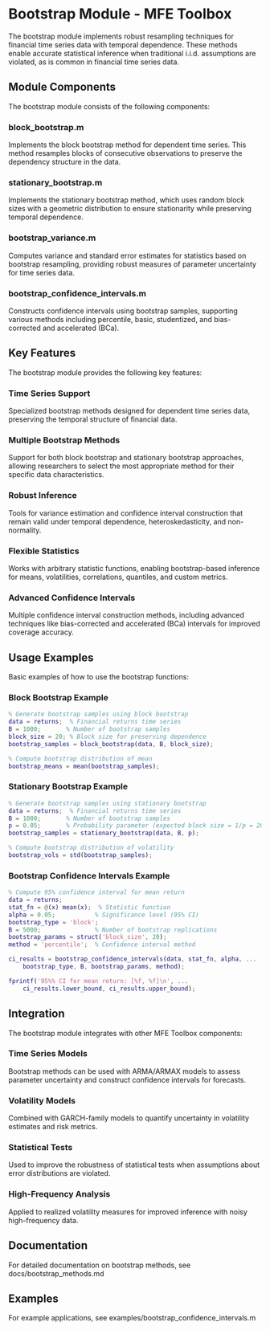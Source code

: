 # Bootstrap Module - MFE Toolbox

The bootstrap module implements robust resampling techniques for financial time series data with temporal dependence. These methods enable accurate statistical inference when traditional i.i.d. assumptions are violated, as is common in financial time series data.

## Module Components

The bootstrap module consists of the following components:

### block_bootstrap.m
Implements the block bootstrap method for dependent time series. This method resamples blocks of consecutive observations to preserve the dependency structure in the data.

### stationary_bootstrap.m
Implements the stationary bootstrap method, which uses random block sizes with a geometric distribution to ensure stationarity while preserving temporal dependence.

### bootstrap_variance.m
Computes variance and standard error estimates for statistics based on bootstrap resampling, providing robust measures of parameter uncertainty for time series data.

### bootstrap_confidence_intervals.m
Constructs confidence intervals using bootstrap samples, supporting various methods including percentile, basic, studentized, and bias-corrected and accelerated (BCa).

## Key Features

The bootstrap module provides the following key features:

### Time Series Support
Specialized bootstrap methods designed for dependent time series data, preserving the temporal structure of financial data.

### Multiple Bootstrap Methods
Support for both block bootstrap and stationary bootstrap approaches, allowing researchers to select the most appropriate method for their specific data characteristics.

### Robust Inference
Tools for variance estimation and confidence interval construction that remain valid under temporal dependence, heteroskedasticity, and non-normality.

### Flexible Statistics
Works with arbitrary statistic functions, enabling bootstrap-based inference for means, volatilities, correlations, quantiles, and custom metrics.

### Advanced Confidence Intervals
Multiple confidence interval construction methods, including advanced techniques like bias-corrected and accelerated (BCa) intervals for improved coverage accuracy.

## Usage Examples

Basic examples of how to use the bootstrap functions:

### Block Bootstrap Example

```matlab
% Generate bootstrap samples using block bootstrap
data = returns;  % Financial returns time series
B = 1000;       % Number of bootstrap samples
block_size = 20; % Block size for preserving dependence
bootstrap_samples = block_bootstrap(data, B, block_size);

% Compute bootstrap distribution of mean
bootstrap_means = mean(bootstrap_samples);
```

### Stationary Bootstrap Example

```matlab
% Generate bootstrap samples using stationary bootstrap
data = returns;  % Financial returns time series
B = 1000;       % Number of bootstrap samples
p = 0.05;       % Probability parameter (expected block size = 1/p = 20)
bootstrap_samples = stationary_bootstrap(data, B, p);

% Compute bootstrap distribution of volatility
bootstrap_vols = std(bootstrap_samples);
```

### Bootstrap Confidence Intervals Example

```matlab
% Compute 95% confidence interval for mean return
data = returns;
stat_fn = @(x) mean(x);  % Statistic function
alpha = 0.05;           % Significance level (95% CI)
bootstrap_type = 'block';
B = 5000;               % Number of bootstrap replications
bootstrap_params = struct('block_size', 20);
method = 'percentile';  % Confidence interval method

ci_results = bootstrap_confidence_intervals(data, stat_fn, alpha, ...
    bootstrap_type, B, bootstrap_params, method);

fprintf('95%% CI for mean return: [%f, %f]\n', ...
    ci_results.lower_bound, ci_results.upper_bound);
```

## Integration

The bootstrap module integrates with other MFE Toolbox components:

### Time Series Models
Bootstrap methods can be used with ARMA/ARMAX models to assess parameter uncertainty and construct confidence intervals for forecasts.

### Volatility Models
Combined with GARCH-family models to quantify uncertainty in volatility estimates and risk metrics.

### Statistical Tests
Used to improve the robustness of statistical tests when assumptions about error distributions are violated.

### High-Frequency Analysis
Applied to realized volatility measures for improved inference with noisy high-frequency data.

## Documentation

For detailed documentation on bootstrap methods, see docs/bootstrap_methods.md

## Examples

For example applications, see examples/bootstrap_confidence_intervals.m